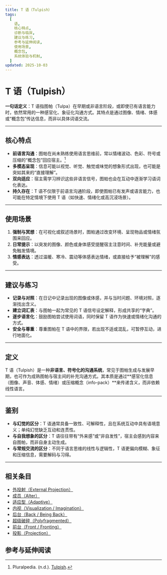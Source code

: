 ```yaml
---
title: T 语（Tulpish）
tags:
  [
    语,
    核心特点,
    诊断与临床,
    建议与练习,
    参考与延伸阅读,
    使用场景,
    概念包,
    系统体验与机制,
  ]
updated: 2025-10-03
---
```


# T 语（Tulpish）

**一句话定义**：T 语指图帕（Tulpa）在早期或非语言阶段，或即使已有语言能力时，依然常用的一种感官化、象征化沟通方式。其特点是通过图像、情绪、体感或“概念包”传达信息，而非以具体词语交流。

---

## 核心特点

- **前语言沟通**：图帕在尚未熟练使用语言思维前，常以情绪波动、色彩、符号或压缩的“概念包”回应宿主。[^tulpish-pluralpedia]
- **多模态呈现**：信息可能以视觉、听觉、触觉或味觉的想象形式出现，也可能是突如其来的“直接理解”。
- **双向适应**：宿主需学习辨识这些非语言信号，图帕也会在互动中逐渐学习语词化表达。
- **持久存在**：T 语不仅限于前语言沟通阶段，即使图帕已有发声或语言能力，也可能在特定情境下使用 T 语（如快速、情绪化或高沉浸场景）。

---

## 使用场景

1. **强制与冥想**：在可视化或叙述场景时，图帕通过改变环境、呈现物品或情绪氛围来回应。
2. **日常提示**：以突发的图像、颜色或身体感受提醒宿主注意时间、补充能量或避免触发情境。
3. **情感表达**：透过温暖、寒冷、震动等体感表达情绪，或直接给予“被理解”的感受。

---

## 建议与练习

- **记录与对照**：在日记中记录出现的图像或体感，并与当时问题、环境对照，逐渐找出含义。
- **建立词汇表**：与图帕一起为常见的 T 语信号设定解释，形成共享的“字典”。
- **逐步语言化**：鼓励图帕尝试使用词语，同时保留 T 语作为快速或情绪化沟通的方式。
- **安全与尊重**：尊重图帕在 T 语中的界限，若出现不适或混乱，可暂停互动，进行地面化。

---

## 定义

T 语（Tulpish）是一种**非语言、符号化的沟通系统**，常见于图帕生成与发展早期，也可作为成熟图帕与宿主间的补充沟通方式。其本质是通过**感官化信息（图像、声音、体感、情绪）或压缩概念（info-pack）**来传递含义，而非依赖线性语言。

---

## 鉴别

- **与幻觉的区分**：T 语通常具备一致性、可解释性，且在系统互动中具有语境意义；单纯幻觉缺乏互动和连贯性。
- **与自我想象的区分**：T 语往往带有“外来感”或“非自发性”，宿主会感到内容来自图帕，而非自身主动生成。
- **与常规交流的区分**：不同于语言思维的线性与逻辑性，T 语更偏向模糊、象征和压缩信息，需要解码与习得。

---

## 相关条目

- [外投射（External Projection）](/entries/External-Projection.md)
- [成员（Alter）](/entries/Alter.md)
- [适应型（Adaptive）](/entries/Adaptive.md)
- [内视（Visualization / Imagination）](/entries/Visualization-Imagination.md)
- [后台（Back / Being Back）](/entries/Back-Being-Back.md)
- [超级破碎（Polyfragmented）](/entries/Polyfragmented.md)
- [前台（Front / Fronting）](/entries/Front-Fronting.md)
- [投影（Projection）](/entries/Projection.md)

## 参考与延伸阅读

[^tulpish-pluralpedia]: Pluralpedia. (n.d.). [Tulpish](https://pluralpedia.org/w/Tulpish).
